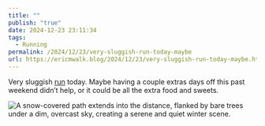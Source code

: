 ```yaml
---
title: ""
publish: "true"
date: 2024-12-23 23:11:34
tags:
  - Running
permalink: /2024/12/23/very-sluggish-run-today-maybe
url: https://ericmwalk.blog/2024/12/23/very-sluggish-run-today-maybe.html
---
```


Very sluggish [run](https://strava.com/activities/13174464663) today. Maybe having a couple extras days off this past weekend didn’t help, or it could be all the extra food and sweets.

![A snow-covered path extends into the distance, flanked by bare trees under a dim, overcast sky, creating a serene and quiet winter scene.](https://ericmwalk.blog/uploads/2024/img-1438.jpeg)